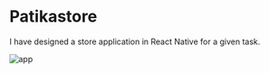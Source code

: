 # Patikastore
I have designed a store application in React Native for a given task.

![app](https://user-images.githubusercontent.com/75033711/177642488-889f3f25-e046-4484-b6c2-ac30b6b5db57.gif)
